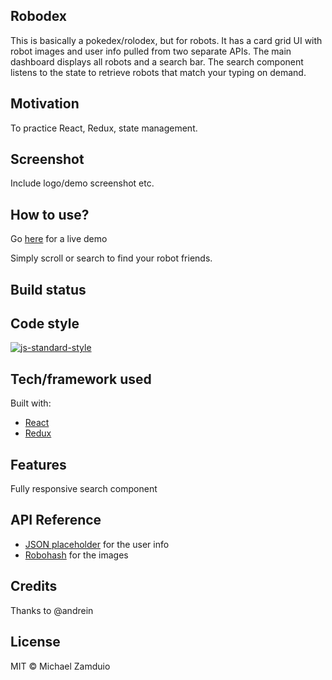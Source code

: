 ## Robodex
This is basically a pokedex/rolodex, but for robots. It has a card grid UI with robot images and user info pulled from two separate APIs. The main dashboard displays all robots and a search bar. The search component listens to the state to retrieve robots that match your typing on demand.

## Motivation
To practice React, Redux, state management.

## Screenshot
Include logo/demo screenshot etc.

## How to use?
Go [here](https://robodex.netlify.app) for a live demo

Simply scroll or search to find your robot friends.

## Build status

## Code style
[![js-standard-style](https://img.shields.io/badge/code%20style-standard-brightgreen.svg?style=flat)](https://github.com/feross/standard)

## Tech/framework used
Built with:
- [React](https://reactjs.org)
- [Redux](https://redux.js.org/)

## Features
Fully responsive search component

## API Reference
- [JSON placeholder](https://jsonplaceholder.typicode.com/users) for the user info
- [Robohash](https://robohash.org/) for the images

## Credits
Thanks to @andrein

## License
MIT © Michael Zamduio
